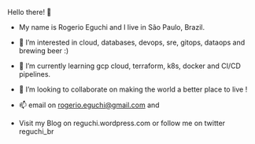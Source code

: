 Hello there! 👋 

- My name is Rogerio Eguchi and I live in São Paulo, Brazil.

- 👀 I’m interested in cloud, databases, devops, sre, gitops, dataops and brewing beer :)

- 🌱 I’m currently learning gcp cloud, terraform, k8s, docker and CI/CD pipelines.

- 💞️ I’m looking to collaborate on making the world a better place to live !

- 📫  email on rogerio.eguchi@gmail.com and

- Visit my Blog on reguchi.wordpress.com or follow me on twitter reguchi_br
 
<!---
reguchibr/reguchibr is a ✨ special ✨ repository because its `README.md` (this file) appears on your GitHub profile.
You can click the Preview link to take a look at your changes.
--->
